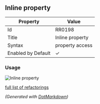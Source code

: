 ## Inline property

| Property           | Value           |
| ------------------ | --------------- |
| Id                 | RR0198          |
| Title              | Inline property |
| Syntax             | property access |
| Enabled by Default | &#x2713;        |

### Usage

![Inline property](../../images/refactorings/InlineProperty.png)

[full list of refactorings](Refactorings.md)

*\(Generated with [DotMarkdown](http://github.com/JosefPihrt/DotMarkdown)\)*